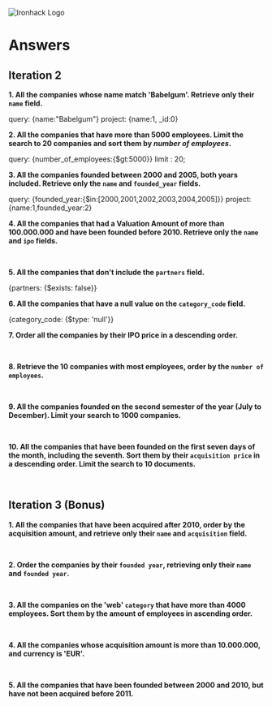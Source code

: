 ![Ironhack Logo](https://i.imgur.com/1QgrNNw.png)

# Answers

## Iteration 2

**1. All the companies whose name match 'Babelgum'. Retrieve only their `name` field.**

<!-- Your Query Goes Here -->

query: {name:"Babelgum"}
project: {name:1, \_id:0}
<br>

**2. All the companies that have more than 5000 employees. Limit the search to 20 companies and sort them by _number of employees_.**

<!-- Your Query Goes Here -->

query: {number_of_employees:{$gt:5000}}
limit : 20;
<br>

**3. All the companies founded between 2000 and 2005, both years included. Retrieve only the `name` and `founded_year` fields.**

<!-- Your Query Goes Here -->

query: {founded_year:{$in:[2000,2001,2002,2003,2004,2005]}}
project: {name:1,founded_year:2}
<br>

**4. All the companies that had a Valuation Amount of more than 100.000.000 and have been founded before 2010. Retrieve only the `name` and `ipo` fields.**

<!-- Your Query Goes Here -->

<br>

**5. All the companies that don't include the `partners` field.**

<!-- Your Query Goes Here -->

{partners: {$exists: false}}
<br>

**6. All the companies that have a null value on the `category_code` field.**

<!-- Your Query Goes Here -->

{category_code: {$type: 'null'}}
<br>

**7. Order all the companies by their IPO price in a descending order.**

<!-- Your Query Goes Here -->

<br>

**8. Retrieve the 10 companies with most employees, order by the `number of employees`.**

<!-- Your Query Goes Here -->

<br>

**9. All the companies founded on the second semester of the year (July to December). Limit your search to 1000 companies.**

<!-- Your Query Goes Here -->

<br>

**10. All the companies that have been founded on the first seven days of the month, including the seventh. Sort them by their `acquisition price` in a descending order. Limit the search to 10 documents.**

<!-- Your Query Goes Here -->

<br>

## Iteration 3 (Bonus)

**1. All the companies that have been acquired after 2010, order by the acquisition amount, and retrieve only their `name` and `acquisition` field.**

<!-- Your Query Goes Here -->

<br>

**2. Order the companies by their `founded year`, retrieving only their `name` and `founded year`.**

<!-- Your Query Goes Here -->

<br>

**3. All the companies on the 'web' `category` that have more than 4000 employees. Sort them by the amount of employees in ascending order.**

<!-- Your Query Goes Here -->

<br>

**4. All the companies whose acquisition amount is more than 10.000.000, and currency is 'EUR'.**

<!-- Your Query Goes Here -->

<br>

**5. All the companies that have been founded between 2000 and 2010, but have not been acquired before 2011.**

<!-- Your Query Goes Here -->

<br>
